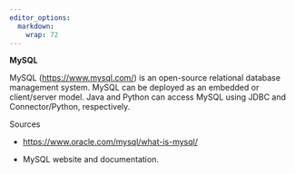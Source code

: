 ```yaml
---
editor_options: 
  markdown: 
    wrap: 72
---
```


**MySQL**

MySQL (<https://www.mysql.com/>) is an open-source relational database
management system. MySQL can be deployed as an embedded or client/server
model. Java and Python can access MySQL using JDBC and Connector/Python,
respectively.

Sources

-   <https://www.oracle.com/mysql/what-is-mysql/>

-   MySQL website and documentation.

